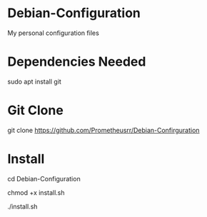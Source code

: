 # Debian-Configuration
My personal configuration files


# Dependencies Needed

sudo apt install git

# Git Clone

git clone https://github.com/Prometheusrr/Debian-Confirguration

# Install

cd Debian-Configuration

chmod +x install.sh

./install.sh
